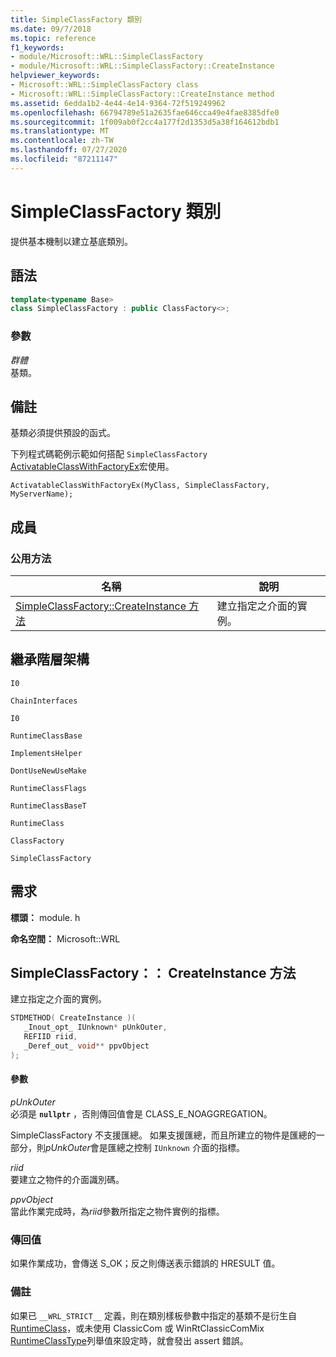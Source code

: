 ```yaml
---
title: SimpleClassFactory 類別
ms.date: 09/7/2018
ms.topic: reference
f1_keywords:
- module/Microsoft::WRL::SimpleClassFactory
- module/Microsoft::WRL::SimpleClassFactory::CreateInstance
helpviewer_keywords:
- Microsoft::WRL::SimpleClassFactory class
- Microsoft::WRL::SimpleClassFactory::CreateInstance method
ms.assetid: 6edda1b2-4e44-4e14-9364-72f519249962
ms.openlocfilehash: 66794789e51a2635fae646cca49e4fae8385dfe0
ms.sourcegitcommit: 1f009ab0f2cc4a177f2d1353d5a38f164612bdb1
ms.translationtype: MT
ms.contentlocale: zh-TW
ms.lasthandoff: 07/27/2020
ms.locfileid: "87211147"
---
```

# <a name="simpleclassfactory-class"></a>SimpleClassFactory 類別

提供基本機制以建立基底類別。

## <a name="syntax"></a>語法

```cpp
template<typename Base>
class SimpleClassFactory : public ClassFactory<>;
```

### <a name="parameters"></a>參數

*群體*<br/>
基類。

## <a name="remarks"></a>備註

基類必須提供預設的函式。

下列程式碼範例示範如何搭配 `SimpleClassFactory` [ActivatableClassWithFactoryEx](activatableclass-macros.md)宏使用。

`ActivatableClassWithFactoryEx(MyClass, SimpleClassFactory, MyServerName);`

## <a name="members"></a>成員

### <a name="public-methods"></a>公用方法

|名稱|說明|
|----------|-----------------|
|[SimpleClassFactory::CreateInstance 方法](#createinstance)|建立指定之介面的實例。|

## <a name="inheritance-hierarchy"></a>繼承階層架構

`I0`

`ChainInterfaces`

`I0`

`RuntimeClassBase`

`ImplementsHelper`

`DontUseNewUseMake`

`RuntimeClassFlags`

`RuntimeClassBaseT`

`RuntimeClass`

`ClassFactory`

`SimpleClassFactory`

## <a name="requirements"></a>需求

**標頭：** module. h

**命名空間：** Microsoft::WRL

## <a name="simpleclassfactorycreateinstance-method"></a><a name="createinstance"></a>SimpleClassFactory：： CreateInstance 方法

建立指定之介面的實例。

```cpp
STDMETHOD( CreateInstance )(
   _Inout_opt_ IUnknown* pUnkOuter,
   REFIID riid,
   _Deref_out_ void** ppvObject
);
```

#### <a name="parameters"></a>參數

*pUnkOuter*<br/>
必須是 **`nullptr`** ，否則傳回值會是 CLASS_E_NOAGGREGATION。

SimpleClassFactory 不支援匯總。 如果支援匯總，而且所建立的物件是匯總的一部分，則*pUnkOuter*會是匯總之控制 `IUnknown` 介面的指標。

*riid*<br/>
要建立之物件的介面識別碼。

*ppvObject*<br/>
當此作業完成時，為*riid*參數所指定之物件實例的指標。

### <a name="return-value"></a>傳回值

如果作業成功，會傳送 S_OK；反之則傳送表示錯誤的 HRESULT 值。

### <a name="remarks"></a>備註

如果已 `__WRL_STRICT__` 定義，則在類別樣板參數中指定的基類不是衍生自[RuntimeClass](runtimeclass-class.md)，或未使用 ClassicCom 或 WinRtClassicComMix [RuntimeClassType](runtimeclasstype-enumeration.md)列舉值來設定時，就會發出 assert 錯誤。
